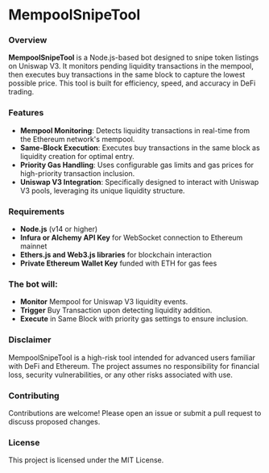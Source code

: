 # MempoolSnipeTool

### Overview
**MempoolSnipeTool** is a Node.js-based bot designed to snipe token listings on Uniswap V3. It monitors pending liquidity transactions in the mempool, then executes buy transactions in the same block to capture the lowest possible price. This tool is built for efficiency, speed, and accuracy in DeFi trading.

### Features
- **Mempool Monitoring**: Detects liquidity transactions in real-time from the Ethereum network's mempool.
- **Same-Block Execution**: Executes buy transactions in the same block as liquidity creation for optimal entry.
- **Priority Gas Handling**: Uses configurable gas limits and gas prices for high-priority transaction inclusion.
- **Uniswap V3 Integration**: Specifically designed to interact with Uniswap V3 pools, leveraging its unique liquidity structure.

### Requirements
- **Node.js** (v14 or higher)
- **Infura or Alchemy API Key** for WebSocket connection to Ethereum mainnet
- **Ethers.js and Web3.js libraries** for blockchain interaction
- **Private Ethereum Wallet Key** funded with ETH for gas fees

### The bot will:

- **Monitor** Mempool for Uniswap V3 liquidity events.
- **Trigger** Buy Transaction upon detecting liquidity addition.
- **Execute** in Same Block with priority gas settings to ensure inclusion.

### Disclaimer
MempoolSnipeTool is a high-risk tool intended for advanced users familiar with DeFi and Ethereum. The project assumes no responsibility for financial loss, security vulnerabilities, or any other risks associated with use.

### Contributing
Contributions are welcome! Please open an issue or submit a pull request to discuss proposed changes.

### License
This project is licensed under the MIT License.
